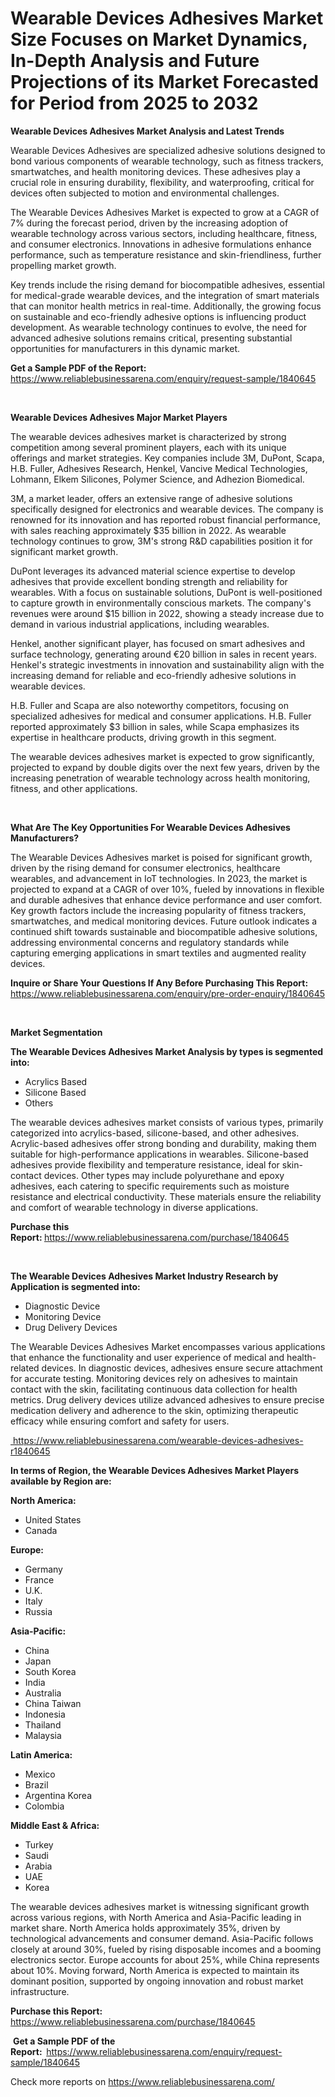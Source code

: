 <p><h1>Wearable Devices Adhesives Market Size Focuses on Market Dynamics, In-Depth Analysis and Future Projections of its Market Forecasted for Period from 2025 to 2032</h1></p><p><strong>Wearable Devices Adhesives Market Analysis and Latest Trends</strong></p>
<p><p>Wearable Devices Adhesives are specialized adhesive solutions designed to bond various components of wearable technology, such as fitness trackers, smartwatches, and health monitoring devices. These adhesives play a crucial role in ensuring durability, flexibility, and waterproofing, critical for devices often subjected to motion and environmental challenges. </p><p>The Wearable Devices Adhesives Market is expected to grow at a CAGR of 7% during the forecast period, driven by the increasing adoption of wearable technology across various sectors, including healthcare, fitness, and consumer electronics. Innovations in adhesive formulations enhance performance, such as temperature resistance and skin-friendliness, further propelling market growth. </p><p>Key trends include the rising demand for biocompatible adhesives, essential for medical-grade wearable devices, and the integration of smart materials that can monitor health metrics in real-time. Additionally, the growing focus on sustainable and eco-friendly adhesive options is influencing product development. As wearable technology continues to evolve, the need for advanced adhesive solutions remains critical, presenting substantial opportunities for manufacturers in this dynamic market.</p></p>
<p><strong>Get a Sample PDF of the Report:&nbsp;</strong> <a href="https://www.reliablebusinessarena.com/enquiry/request-sample/1840645?utm_campaign=2246&utm_medium=2&utm_source=Github&utm_content=ia&utm_term=03022025&utm_id=wearable-devices-adhesives">https://www.reliablebusinessarena.com/enquiry/request-sample/1840645</a></p>
<p>&nbsp;</p>
<p><strong>Wearable Devices Adhesives Major Market Players</strong></p>
<p><p>The wearable devices adhesives market is characterized by strong competition among several prominent players, each with its unique offerings and market strategies. Key companies include 3M, DuPont, Scapa, H.B. Fuller, Adhesives Research, Henkel, Vancive Medical Technologies, Lohmann, Elkem Silicones, Polymer Science, and Adhezion Biomedical.</p><p>3M, a market leader, offers an extensive range of adhesive solutions specifically designed for electronics and wearable devices. The company is renowned for its innovation and has reported robust financial performance, with sales reaching approximately $35 billion in 2022. As wearable technology continues to grow, 3M's strong R&D capabilities position it for significant market growth.</p><p>DuPont leverages its advanced material science expertise to develop adhesives that provide excellent bonding strength and reliability for wearables. With a focus on sustainable solutions, DuPont is well-positioned to capture growth in environmentally conscious markets. The company's revenues were around $15 billion in 2022, showing a steady increase due to demand in various industrial applications, including wearables.</p><p>Henkel, another significant player, has focused on smart adhesives and surface technology, generating around €20 billion in sales in recent years. Henkel's strategic investments in innovation and sustainability align with the increasing demand for reliable and eco-friendly adhesive solutions in wearable devices.</p><p>H.B. Fuller and Scapa are also noteworthy competitors, focusing on specialized adhesives for medical and consumer applications. H.B. Fuller reported approximately $3 billion in sales, while Scapa emphasizes its expertise in healthcare products, driving growth in this segment.</p><p>The wearable devices adhesives market is expected to grow significantly, projected to expand by double digits over the next few years, driven by the increasing penetration of wearable technology across health monitoring, fitness, and other applications.</p></p>
<p>&nbsp;</p>
<p><strong>What Are The Key Opportunities For Wearable Devices Adhesives Manufacturers?</strong></p>
<p><p>The Wearable Devices Adhesives market is poised for significant growth, driven by the rising demand for consumer electronics, healthcare wearables, and advancement in IoT technologies. In 2023, the market is projected to expand at a CAGR of over 10%, fueled by innovations in flexible and durable adhesives that enhance device performance and user comfort. Key growth factors include the increasing popularity of fitness trackers, smartwatches, and medical monitoring devices. Future outlook indicates a continued shift towards sustainable and biocompatible adhesive solutions, addressing environmental concerns and regulatory standards while capturing emerging applications in smart textiles and augmented reality devices.</p></p>
<p><strong>Inquire or Share Your Questions If Any Before Purchasing This Report:</strong> <a href="https://www.reliablebusinessarena.com/enquiry/pre-order-enquiry/1840645?utm_campaign=2246&utm_medium=2&utm_source=Github&utm_content=ia&utm_term=03022025&utm_id=wearable-devices-adhesives">https://www.reliablebusinessarena.com/enquiry/pre-order-enquiry/1840645</a></p>
<p>&nbsp;</p>
<p><strong>Market Segmentation</strong></p>
<p><strong>The Wearable Devices Adhesives Market Analysis by types is segmented into:</strong></p>
<p><ul><li>Acrylics Based</li><li>Silicone Based</li><li>Others</li></ul></p>
<p><p>The wearable devices adhesives market consists of various types, primarily categorized into acrylics-based, silicone-based, and other adhesives. Acrylic-based adhesives offer strong bonding and durability, making them suitable for high-performance applications in wearables. Silicone-based adhesives provide flexibility and temperature resistance, ideal for skin-contact devices. Other types may include polyurethane and epoxy adhesives, each catering to specific requirements such as moisture resistance and electrical conductivity. These materials ensure the reliability and comfort of wearable technology in diverse applications.</p></p>
<p><strong>Purchase this Report:&nbsp;</strong><a href="https://www.reliablebusinessarena.com/purchase/1840645?utm_campaign=2246&utm_medium=2&utm_source=Github&utm_content=ia&utm_term=03022025&utm_id=wearable-devices-adhesives">https://www.reliablebusinessarena.com/purchase/1840645</a></p>
<p>&nbsp;</p>
<p><strong>The Wearable Devices Adhesives Market Industry Research by Application is segmented into:</strong></p>
<p><ul><li>Diagnostic Device</li><li>Monitoring Device</li><li>Drug Delivery Devices</li></ul></p>
<p><p>The Wearable Devices Adhesives Market encompasses various applications that enhance the functionality and user experience of medical and health-related devices. In diagnostic devices, adhesives ensure secure attachment for accurate testing. Monitoring devices rely on adhesives to maintain contact with the skin, facilitating continuous data collection for health metrics. Drug delivery devices utilize advanced adhesives to ensure precise medication delivery and adherence to the skin, optimizing therapeutic efficacy while ensuring comfort and safety for users.</p></p>
<p><a href="https://www.reliablebusinessarena.com/wearable-devices-adhesives-r1840645?utm_campaign=2246&utm_medium=2&utm_source=Github&utm_content=ia&utm_term=03022025&utm_id=wearable-devices-adhesives">&nbsp;https://www.reliablebusinessarena.com/wearable-devices-adhesives-r1840645</a></p>
<p><strong>In terms of Region, the Wearable Devices Adhesives Market Players available by Region are:</strong></p>
<p>
    <p> <strong> North America: </strong>
        <ul>
            <li>United States</li>
            <li>Canada</li>
        </ul>
        </p> 
    <p> <strong> Europe: </strong>
        <ul>
            <li>Germany</li>
            <li>France</li>
            <li>U.K.</li>
            <li>Italy</li>
            <li>Russia</li>
        </ul>
        </p> 
    <p> <strong> Asia-Pacific: </strong>
        <ul>
            <li>China</li>
            <li>Japan</li>
            <li>South Korea</li>
            <li>India</li>
            <li>Australia</li>
            <li>China Taiwan</li>
            <li>Indonesia</li>
            <li>Thailand</li>
            <li>Malaysia</li>
        </ul>
        </p> 
    <p> <strong> Latin America: </strong>
        <ul>
            <li>Mexico</li>
            <li>Brazil</li>
            <li>Argentina Korea</li>
            <li>Colombia</li>
        </ul>
        </p> 
    <p> <strong> Middle East & Africa: </strong>
        <ul>
            <li>Turkey</li>
            <li>Saudi</li>
            <li>Arabia</li>
            <li>UAE</li>
            <li>Korea</li>
        </ul>
    </p>
    </p>
<p><p>The wearable devices adhesives market is witnessing significant growth across various regions, with North America and Asia-Pacific leading in market share. North America holds approximately 35%, driven by technological advancements and consumer demand. Asia-Pacific follows closely at around 30%, fueled by rising disposable incomes and a booming electronics sector. Europe accounts for about 25%, while China represents about 10%. Moving forward, North America is expected to maintain its dominant position, supported by ongoing innovation and robust market infrastructure.</p></p>
<p><strong>Purchase this Report: </strong><a href="https://www.reliablebusinessarena.com/purchase/1840645?utm_campaign=2246&utm_medium=2&utm_source=Github&utm_content=ia&utm_term=03022025&utm_id=wearable-devices-adhesives">https://www.reliablebusinessarena.com/purchase/1840645</a></p>
<p>&nbsp;<strong>Get a Sample PDF of the Report:&nbsp;&nbsp;</strong><a href="https://www.reliablebusinessarena.com/enquiry/request-sample/1840645?utm_campaign=2246&utm_medium=2&utm_source=Github&utm_content=ia&utm_term=03022025&utm_id=wearable-devices-adhesives">https://www.reliablebusinessarena.com/enquiry/request-sample/1840645</a></p>
<p><strong></strong></p>
<p>Check more reports on <a href="https://www.reliablebusinessarena.com/?utm_campaign=2246&utm_medium=2&utm_source=Github&utm_content=ia&utm_term=03022025&utm_id=wearable-devices-adhesives">https://www.reliablebusinessarena.com/</a></p>